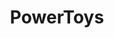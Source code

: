 ---
layout: default
title: PowerToys
developer: KhulnaSoft
logo: powertoys.png
projectUrl: https://aka.ms/powertoys
description: KhulnaSoft PowerToys is a set of utilities for power users to tune and streamline their Windows experience for greater productivity.
linkText: Learn about PowerToys
storeUrl: khulnasoft-powertoys/XP89DCGQ3K6VLD
---